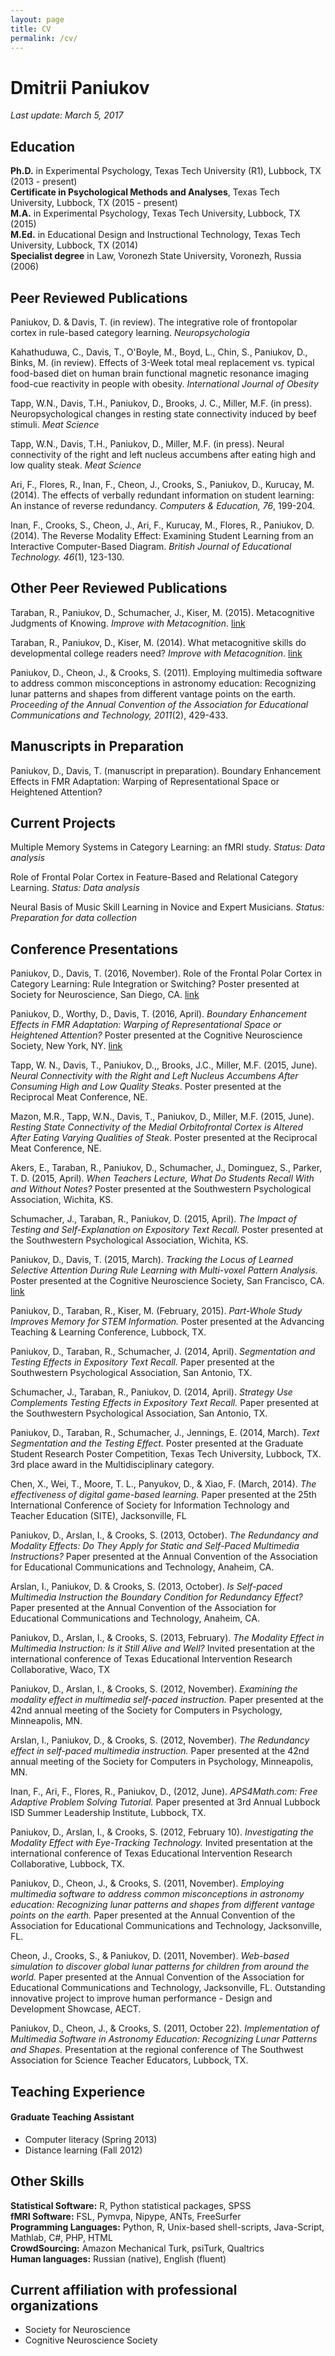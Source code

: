 ```yaml
---
layout: page
title: CV
permalink: /cv/
---
```


# Dmitrii Paniukov

*Last update: March 5, 2017*

## Education
**Ph.D.** in Experimental Psychology, Texas Tech University (R1), Lubbock, TX (2013 - present)  
**Certificate in Psychological Methods and Analyses**, Texas Tech University, Lubbock, TX (2015 - present)  
**M.A.** in Experimental Psychology, Texas Tech University, Lubbock, TX (2015)  
**M.Ed.** in Educational Design and Instructional Technology, Texas Tech University, Lubbock, TX (2014)  
**Specialist degree** in Law, Voronezh State University, Voronezh, Russia (2006)  

## Peer Reviewed Publications

Paniukov, D. & Davis, T. (in review). The integrative role of frontopolar cortex in rule-based category learning. *Neuropsychologia*

Kahathuduwa, C., Davis, T., O'Boyle, M., Boyd, L., Chin, S., Paniukov, D., Binks, M. (in review). Effects of 3-Week total meal replacement vs. typical food-based diet on human brain functional magnetic resonance imaging food-cue reactivity in people with obesity. *International Journal of Obesity*

Tapp, W.N., Davis, T.H., Paniukov, D., Brooks, J. C., Miller, M.F. (in press). Neuropsychological changes in resting state connectivity induced by beef stimuli. *Meat Science*

Tapp, W.N., Davis, T.H., Paniukov, D., Miller, M.F. (in press). Neural connectivity of the right and left nucleus accumbens after eating high and low quality steak. *Meat Science*

Ari, F., Flores, R., Inan, F., Cheon, J., Crooks, S., Paniukov, D., Kurucay, M. (2014). The effects of verbally redundant information on student learning: An instance of reverse redundancy. *Computers & Education, 76*, 199-204.

Inan, F., Crooks, S., Cheon, J., Ari, F., Kurucay, M., Flores, R., Paniukov, D. (2014). The Reverse Modality Effect: Examining Student Learning from an Interactive Computer-Based Diagram. *British Journal of Educational Technology. 46*(1), 123-130.

## Other Peer Reviewed Publications

Taraban, R., Paniukov, D., Schumacher, J., Kiser, M. (2015). Metacognitive Judgments of Knowing. *Improve with Metacognition*. [link](http://www.improvewithmetacognition.com/metacognitive-judgments-of-knowing/)  

Taraban, R., Paniukov, D., Kiser, M. (2014). What metacognitive skills do developmental college readers need? *Improve with Metacognition*.  [link](http://www.improvewithmetacognition.com/what-metacognitive-skills-do-developmental-college-readers-need/)

Paniukov, D., Cheon, J., & Crooks, S. (2011). Employing multimedia software to address common misconceptions in astronomy education: Recognizing lunar patterns and shapes from different vantage points on the earth. *Proceeding of the Annual Convention of the Association for Educational Communications and Technology, 2011*(2), 429-433.

## Manuscripts in Preparation

Paniukov, D., Davis, T. (manuscript in preparation). Boundary Enhancement Effects in FMR Adaptation: Warping of Representational Space or Heightened Attention?

## Current Projects

Multiple Memory Systems in Category Learning: an fMRI study. *Status: Data analysis*

Role of Frontal Polar Cortex in Feature-Based and Relational Category Learning. *Status: Data analysis*

Neural Basis of Music Skill Learning in Novice and Expert Musicians. *Status: Preparation for data collection*

## Conference Presentations

Paniukov, D., Davis, T. (2016, November). Role of the Frontal Polar Cortex in Category Learning: Rule Integration or Switching?  Poster presented at Society for Neuroscience, San Diego, CA. [link](https://www.researchgate.net/publication/309762318_Role_of_the_Frontal_Polar_Cortex_in_Category_Learning_Rule_Integration_or_Switching)

Paniukov, D., Worthy, D., Davis, T. (2016, April). *Boundary Enhancement Effects in FMR Adaptation: Warping of Representational Space or Heightened Attention?* Poster presented at the Cognitive Neuroscience Society, New York, NY. [link](https://www.researchgate.net/publication/299485280_Boundary_Enhancement_Effects_in_FMR_Adaptation_Warping_of_Representational_Space_or_Heightened_Attention)

Tapp, W. N., Davis, T., Paniukov, D.,, Brooks, J.C., Miller, M.F. (2015, June). *Neural Connectivity with the Right and Left Nucleus Accumbens After Consuming High and Low Quality Steaks*. Poster presented at the Reciprocal Meat Conference, NE.

Mazon, M.R., Tapp, W.N., Davis, T., Paniukov, D., Miller, M.F. (2015, June). *Resting State Connectivity of the Medial Orbitofrontal Cortex is Altered After Eating Varying Qualities of Steak*. Poster presented at the Reciprocal Meat Conference, NE.

Akers, E., Taraban, R., Paniukov, D., Schumacher, J., Dominguez, S., Parker, T. D. (2015, April). *When Teachers Lecture, What Do Students Recall With and Without Notes?* Poster presented at the Southwestern Psychological Association, Wichita, KS.

Schumacher, J., Taraban, R., Paniukov, D. (2015, April). *The Impact of Testing and Self-Explanation on Expository Text Recall.* Poster presented at the Southwestern Psychological Association, Wichita, KS.

Paniukov, D., Davis, T. (2015, March). *Tracking the Locus of Learned Selective Attention During Rule Learning with Multi-voxel Pattern Analysis.* Poster presented at the Cognitive Neuroscience Society, San Francisco, CA. [link](https://www.researchgate.net/publication/280157147_Tracking_the_Locus_of_Learned_Selective_Attention_During_Rule_Learning_with_Multi-voxel_Pattern_Analysis)

Paniukov, D., Taraban, R., Kiser, M. (February, 2015). *Part-Whole Study Improves Memory for STEM Information.* Poster presented at the Advancing Teaching & Learning Conference, Lubbock, TX.

Paniukov, D., Taraban, R., Schumacher, J. (2014, April). *Segmentation and Testing Effects in Expository Text Recall.* Paper presented at the Southwestern Psychological Association, San Antonio, TX.

Schumacher, J., Taraban, R., Paniukov, D. (2014, April). *Strategy Use Complements Testing Effects in Expository Text Recall.* Paper presented at the Southwestern Psychological Association, San Antonio, TX.

Paniukov, D., Taraban, R., Schumacher, J., Jennings, E. (2014, March). *Text Segmentation and the Testing Effect.* Poster presented at the Graduate Student Research Poster Competition, Texas Tech University, Lubbock, TX. 3rd place award in the Multidisciplinary category.

Chen, X., Wei, T., Moore, T. L., Panyukov, D., & Xiao, F. (March, 2014). *The effectiveness of digital game-based learning.* Paper presented at the 25th International Conference of Society for Information Technology and Teacher Education (SITE), Jacksonville, FL

Paniukov, D., Arslan, I., & Crooks, S. (2013, October). *The Redundancy and Modality Effects: Do They Apply for Static and Self-Paced Multimedia Instructions?* Paper presented at the Annual Convention of the Association for Educational Communications and Technology, Anaheim, CA.

Arslan, I., Paniukov, D. & Crooks, S. (2013, October). *Is Self-paced Multimedia Instruction the Boundary Condition for Redundancy Effect?* Paper presented at the Annual Convention of the Association for Educational Communications and Technology, Anaheim, CA.

Paniukov, D., Arslan, I., & Crooks, S. (2013, February). *The Modality Effect in Multimedia Instruction: Is it Still Alive and Well?* Invited presentation at the international conference of Texas Educational Intervention Research Collaborative, Waco, TX

Paniukov, D., Arslan, I., & Crooks, S. (2012, November). *Examining the modality effect in multimedia self-paced instruction.* Paper presented at the 42nd annual meeting of the Society for Computers in Psychology, Minneapolis, MN.

Arslan, I., Paniukov, D., & Crooks, S. (2012, November). *The Redundancy effect in self-paced multimedia instruction.* Paper presented at the 42nd annual meeting of the Society for Computers in Psychology, Minneapolis, MN.

Inan, F., Ari, F., Flores, R., Paniukov, D., (2012, June). *APS4Math.com: Free Adaptive Problem Solving Tutorial.* Paper presented at 3rd Annual Lubbock ISD Summer Leadership Institute, Lubbock, TX.

Paniukov, D., Arslan, I., & Crooks, S. (2012, February 10). *Investigating the Modality Effect with Eye-Tracking Technology.* Invited presentation at the international conference of Texas Educational Intervention Research Collaborative, Lubbock, TX.

Paniukov, D., Cheon, J., & Crooks, S. (2011, November). *Employing multimedia software to address common misconceptions in astronomy education: Recognizing lunar patterns and shapes from different vantage points on the earth.* Paper presented at the Annual Convention of the Association for Educational Communications and Technology, Jacksonville, FL.

Cheon, J., Crooks, S., & Paniukov, D. (2011, November). *Web-based simulation to discover global lunar patterns for children from around the world.* Paper presented at the Annual Convention of the Association for Educational Communications and Technology, Jacksonville, FL. Outstanding innovative project to improve human performance - Design and Development Showcase, AECT.

Paniukov, D., Cheon, J., & Crooks, S. (2011, October 22). *Implementation of Multimedia Software in Astronomy Education: Recognizing Lunar Patterns and Shapes.* Presentation at the regional conference of The Southwest Association for Science Teacher Educators, Lubbock, TX.

## Teaching Experience

#### Graduate Teaching Assistant

* Computer literacy (Spring 2013)  
* Distance learning (Fall 2012)  

## Other Skills
**Statistical Software:** R, Python statistical packages, SPSS  
**fMRI Software:** FSL, Pymvpa, Nipype, ANTs, FreeSurfer  
**Programming Languages:** Python, R, Unix-based shell-scripts, Java-Script, Mathlab, C#, PHP, HTML  
**CrowdSourcing:** Amazon Mechanical Turk, psiTurk, Qualtrics  
**Human languages:** Russian (native), English (fluent)  

## Current affiliation with professional organizations  
* Society for Neuroscience
* Cognitive Neuroscience Society
